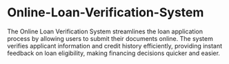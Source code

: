 # Online-Loan-Verification-System
The Online Loan Verification System streamlines the loan application process by allowing users to submit their documents online. The system verifies applicant information and credit history efficiently, providing instant feedback on loan eligibility, making financing decisions quicker and easier.
